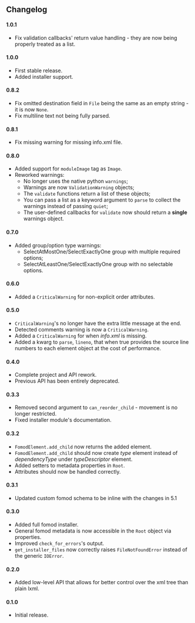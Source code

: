 ## Changelog

#### 1.0.1

* Fix validation callbacks' return value handling - they are now being properly treated as a list.

#### 1.0.0

* First stable release.
* Added installer support.

#### 0.8.2

* Fix omitted destination field in `File` being the same as an empty string - it is now `None`.
* Fix multiline text not being fully parsed.

#### 0.8.1

* Fix missing warning for missing info.xml file.

#### 0.8.0

* Added support for `moduleImage` tag as `Image`.
* Reworked warnings:
  * No longer uses the native python `warnings`;
  * Warnings are now `ValidationWarning` objects;
  * The `validate` functions return a list of these objects;
  * You can pass a list as a keyword argument to `parse` to collect the
    warnings instead of passing `quiet`;
  * The user-defined callbacks for `validate` now should return a **single**
    warnings object.

#### 0.7.0

* Added group/option type warnings:
  * SelectAtMostOne/SelectExactlyOne group with multiple required options;
  * SelectAtLeastOne/SelectExactlyOne group with no selectable options.

#### 0.6.0

* Added a `CriticalWarning` for non-explicit order attributes.

#### 0.5.0

* `CriticalWarning`'s no longer have the extra little message at the end.
* Detected comments warning is now a `CriticalWarning`.
* Added a `CriticalWarning` for when *info.xml* is missing.
* Added a kwarg to `parse`, `lineno`, that when true provides the source
  line numbers to each element object at the cost of performance.

#### 0.4.0

* Complete project and API rework.
* Previous API has been entirely deprecated.

#### 0.3.3

* Removed second argument to `can_reorder_child` - movement is no longer
  restricted.
* Fixed installer module's documentation.

#### 0.3.2

* `FomodElement.add_child` now returns the added element.
* `FomodElement.add_child` should now create *type* element instead
  of *dependencyType* under *typeDescriptor* element.
* Added setters to metadata properties in `Root`.
* Attributes should now be handled correctly.

#### 0.3.1

* Updated custom fomod schema to be inline with the changes in 5.1

#### 0.3.0

* Added full fomod installer.
* General fomod metadata is now accessible in the `Root` object via properties.
* Improved `check_for_errors`'s output.
* `get_installer_files` now correctly raises `FileNotFoundError` instead of
  the generic `IOError`.

#### 0.2.0

* Added low-level API that allows for better control over the xml tree than
  plain lxml.

#### 0.1.0

* Initial release.
